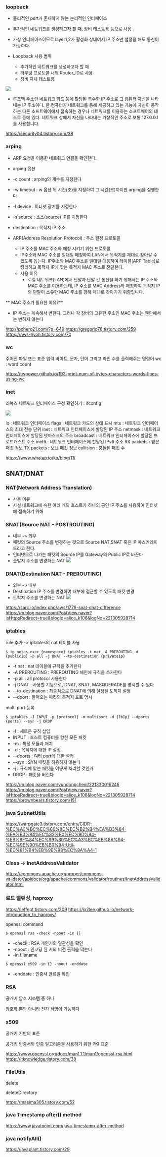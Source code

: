 
### loopback
- 물리적인 port가 존재하지 않는 논리적인 인터페이스
- 추가적인 네트워크를 생성하고자 할 때, 장비 테스트용 등으로 사용
- 가상 인터페이스이므로 layer1,2가 활성화 상태여서 IP 주소만 설정을 해도 통신이 가능하다.


- Loopback 사용 범위
  - 추가적인 네트워크를 생성하고자 할 때
  - 라우팅 프로토콜 내의 Router_ID로 사용
  - 장비 자체 테스트용


![](https://lh5.googleusercontent.com/DHN8BhKLLTb0rttP0ja1Dxa1ZuWLImdQfeR6t3qbzKykce0niXWcuef1D1Bv2uP7mlxGAhn5zSrb02J_XbSzXkIa37M5Nq8rt2065eGOmqVIjO3UZuh981KwPH3xYiB_dFqI4kx3=s0)


- 루프백 주소란 네트워크 카드 등에 할당된 특수한 IP 주소로 그 컴퓨터 자신을 나타내는 IP 주소이다.
  한 컴퓨터가 네트워크를 통해 제공하고 있는 기능에 자신이 동작하는 다른 소프트웨어에서 접속하는 경우나 
  네트워크를 이용하는 소프트웨어의 테스트 등에 있다. 
  네트워크 상에서 자신을 나타내는 가상적인 주소로 보통 127.0.0.1을 사용합니다.


https://security04.tistory.com/38


### arping
- ARP 요청을 이용한 네트워크 연결을 확인한다.
- arping 옵션
- -c count : arping의 개수를 지정한다
- -w timeout : w 옵션 뒤 시간(초)을 지정하여 그 시간(초)까지만 arping을 실행한다
- -I device : 이더넷 장치를 지정한다
- -s source : 소스(source) IP를 지정한다
- destination : 목적지 IP 주소


- ARP(Address Resolution Protocol) : 주소 결정 프로토콜
  - IP 주소를 MAC 주소와 매칭 시키기 위한 프로토콜
  - IP주소와 MAC 주소를 일대일 매칭하여 LAN에서 목적지를 제대로 찾아갈 수 있도록 돕는다. IP주소와 MAC 주소를 일대일 대응하여 테이블(ARP Table)로 정리하고 목적지 IP에 맞는 목적지 MAC 주소로 전달한다. 
  - 사용 이유
    - 로컬 네트워크(LAN)에서 단말과 단말 간 통신을 하기 위해서는 IP 주소와 MAC 주소를 이용하는데, IP 주소를 MAC Address와 매칭하여 목적지 IP의 단말이 소유한 MAC 주소를 향해 제대로 찾아가기 위함입니다.

** MAC 주소가 필요한 이유?**
- IP 주소는 계속해서 변한다. 그러나 각 장비의 고유한 주소인 MAC 주소는 웬만해서는 변하지 않는다


http://pchero21.com/?p=649
https://gregorio78.tistory.com/259
https://aws-hyoh.tistory.com/70



### wc 
주어진 파일 또는 표준 입력 바이트, 문자, 단어 그리고 라인 수를 출력해주는 명령어
wc : word count

https://twpower.github.io/193-print-num-of-bytes-characters-words-lines-using-wc


### inet
리눅스 네트워크 인터페이스 구성 확인하기 : ifconfig


**![](https://lh4.googleusercontent.com/hKv88Pewtql50UZ9duQhn7eE1OWCslhHX3DQ32ebFvpzGT7J7TZUW98E4GxlKZvmWhdvzX3y84HW7GKQkf4Xq-GBCgiVnQfMOwUOuXpguXhhgPnx09jDy2cRsFBoU0Nd3szNEpWs=s0)**


lo : 네트워크 인터페이스
flags : 네트워크 카드의 상태 표시
mtu : 네트워크 인터페이스의 최대 전송 단위
inet : 네트워크 인터페이스에 할당된 IP 주소
netmask : 네트워크 인터페이스에 할당된 넷마스크의 주소
broadcast : 네트워크 인터페이스에 할당된 브로드캐스트 주소
inet6 : 네트워크 인터페이스에 할당된 IPv6 주소
RX packets : 받은 패킷 정보
TX packets : 보낸 패킷 정보
collision : 충돌된 패킷 수

https://www.whatap.io/ko/blog/11/

## SNAT/DNAT

### NAT(Network Address Translation)
-   사용 이유
-   사설 네트워크에 속한 여러 개의 호스트가 하나의 공인 IP 주소를 사용하여 인터넷에 접속하기 위해

### SNAT(Source NAT - POSTROUTING)
-   내부 -> 외부
-   패킷의 Source 주소를 변경하는 것으로 Source NAT,SNAT 혹은 IP 마스커레이드라고 한다.
-   인터넷으로 나가는 패킷의 Source IP를 Gateway의 Public IP로 바꾼다
-   출발지 주소를 변경하는 NAT
**![](https://lh5.googleusercontent.com/9I-LNWJq12SAGaF9CLz2Yz93Ti-oKzmvm8GZxoYNdnOdJBG_UsTBlt_inWFloOP4Db0HaD2mfKL3FWupPNpLWNeDhbimX8mklFf0h33HoNQWblAJI6icsprQcazSZUQhu2qwJ5rn=s0)**


### DNAT(Destination NAT - PREROUTING)
-   외부 -> 내부
-   Destination IP 주소를 변경하여 내부에 접근할 수 있도록 패킷 변경  
-   도착지 주소를 변경하는 NAT
**![](https://lh5.googleusercontent.com/ZiIsbN8UWqHSF6ZxshwUj24Ngjq49FeoFK4aFihko0i0N47o8eaacofpPUbV4cyZWMgIllxSx3QEO6QGMy_nB5pE6S5ZkcwzOgWHFJAfXJnfRJLrLfdI3ZZuWsJP4qlFFJrYVCPT=s0)**

https://sarc.io/index.php/aws/1779-snat-dnat-difference
https://m.blog.naver.com/PostView.naver?isHttpsRedirect=true&blogId=alice_k106&logNo=221305928714


### iptables
rule 추가 -> iptables의 nat 테이블 사용
```
$ ip netns exec {namespace} iptables -t nat -A PREROUTING -d {publicIp} -p all -j DNAT --to-destination {privateIp}
```
- -t nat : nat 테이블에 규칙을 추가한다
- -A PREROUTING : PREROUTING 체인에 규칙을 추가한다
- -p all : all protocol 사용한다
- -j DNAT : 사용할 기능으로, DNAT, SNAT, MASQUERADE를 명시할 수 있다
- --to-destination : 최종적으로 DNAT에 의해 설정될 도착지 설정
- --dport : 들어오는 패킷의 목적지 포트 명시




multi port 등록
```
$ iptables -I INPUT -p {protocol} -m multiport -d {lbIp} --dports {ports} --syn -j DROP
```
- -I : 새로운 규칙 삽입
- INPUT : 호스트 컴퓨터를 향한 모든 패킷
- -m : 특정 모듈과 매치
- -d : 목적지에 대한 IP 설정
- --dports : 여러 port에 대한 설정
- --syn : SYN 패킷을 허용하지 않는다
- -j : 규칙에 맞는 패킷을 어떻게 처리할 것인가
- DROP : 패킷을 버린다


https://m.blog.naver.com/yundongcheol/221330016246
https://m.blog.naver.com/PostView.naver?isHttpsRedirect=true&blogId=alice_k106&logNo=221305928714
https://brownbears.tistory.com/151



### java SubnetUtils
https://warpgate3.tistory.com/entry/CIDR-%EC%A3%BC%EC%86%8C%EC%B2%B4%EA%B3%84-%EA%B3%84%EC%82%B0%EC%9D%84-%EB%8F%84%EC%99%80%EC%A3%BC%EB%8A%94-%EC%9E%90%EB%B0%94-Util-%ED%81%B4%EB%9E%98%EC%8A%A4-1

### Class -> InetAddressValidator
https://commons.apache.org/proper/commons-validator/apidocs/org/apache/commons/validator/routines/InetAddressValidator.html


### 로드 밸런싱, haproxy
https://leffept.tistory.com/309
https://jx2lee.github.io/network-introduction_to_haproxy/



openssl command
```
$ openssl rsa -check -noout -in {}
```
- -check : RSA 개인키의 일관성을 확인
- -noout : 인코딩 된 키의 버전 출력을 막는다
- -in filename 

```
$ openssl x509 -in {} -noout -enddate
```
- -enddate : 인증서 만료일 확인

### RSA
공개키 암호 시스템 중 하나

암호화 뿐만 아니라 전자 서명이 가능하다

### x509

공개키 기반의 표준

공개키 인증서와 인증 알고리즘을 사용하기 위한 PKI  표준

https://www.openssl.org/docs/man1.1.1/man1/openssl-rsa.html
https://itknowledge.tistory.com/38

### FileUtils
delete

deleteDirectory

https://masima305.tistory.com/52


### java Timestamp after() method
https://www.javatpoint.com/java-timestamp-after-method

### java notifyAll()
https://javaplant.tistory.com/29
